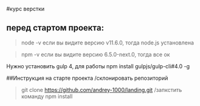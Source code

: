 #курс верстки
## перед стартом проекта:

>node -v
если вы видите версию v11.6.0, тогда node.js установлена 

>npm -v
если вы видите версию 6.5.0-next.0, тогда все ок

Нужно установить gulp 4, для работы npm install gulpjs/gulp-cli#4.0 -g

##Инструкция на старте  проекта
/склонировать репозиторий
>git clone https://github.com/andrey-1000/landing.git
/запкстить команду npm install

